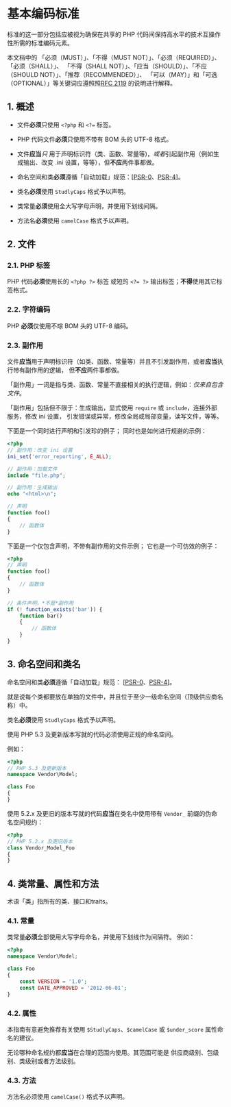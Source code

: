 # 基本编码标准

标准的这一部分包括应被视为确保在共享的 PHP 代码间保持高水平的技术互操作性所需的标准编码元素。

本文档中的 「必须（MUST）」、「不得（MUST NOT）」、「必须（REQUIRED）」、「必须（SHALL）」、
「不得（SHALL NOT）」、「应当（SHOULD）」、「不应（SHOULD NOT）」、「推荐（RECOMMENDED）」、
「可以（MAY）」和「可选（OPTIONAL）」等关键词应遵照照[RFC 2119] 的说明进行解释。

[RFC 2119]: http://www.ietf.org/rfc/rfc2119.txt
[PSR-0]: https://github.com/liuxingwei/fig-standards/blob/master/accepted/PSR-0.md
[PSR-4]: https://github.com/liuxingwei/fig-standards/blob/master/accepted/PSR-4-autoloader.md

## 1. 概述

- 文件**必须**只使用 `<?php` 和 `<?=` 标签。

- PHP 代码文件**必须**只使用不带有 BOM 头的 UTF-8 格式。

- 文件**应当***只* 用于声明标识符（类、函数、常量等)，*或者*引起副作用（例如生成输出、改变
.ini 设置，等等），但**不应**两件事都做。

- 命名空间和类**必须**遵循「自动加载」规范：[[PSR-0]、[PSR-4]]。

- 类名**必须**使用 `StudlyCaps` 格式予以声明。

- 类常量**必须**使用全大写字母声明，并使用下划线间隔。

- 方法名**必须**使用 `camelCase` 格式予以声明。

## 2. 文件

### 2.1. PHP 标签

PHP 代码**必须**使用长的 `<?php ?>` 标签 或短的 `<?= ?>` 输出标签；**不得**使用其它标签格式。

### 2.2. 字符编码

PHP **必须**仅使用不琮 BOM 头的 UTF-8 编码。

### 2.3. 副作用

文件**应当**用于声明标识符（如类、函数、常量等）并且不引发副作用，或者**应当**执行带有副作用的逻辑，
但**不应**两件事都做。

「副作用」一词是指与类、函数、常量不直接相关的执行逻辑，例如：*仅来自包含文件*。

「副作用」包括但不限于：生成输出，显式使用 `require` 或 `include`，连接外部服务，修改 ini 设置，
引发错误或异常，修改全局或局部变量，读写文件，等等。

下面是一个同时进行声明和引发珍的例子；
同时也是如何进行规避的示例：

~~~php
<?php
// 副作用：改变 ini 设置
ini_set('error_reporting', E_ALL);

// 副作用：加载文件
include "file.php";

// 副作用：生成输出
echo "<html>\n";

// 声明
function foo()
{
    // 函数体
}
~~~

下面是一个仅包含声明，不带有副作用的文件示例；
它也是一个可仿效的例子：

~~~php
<?php
// 声明
function foo()
{
    // 函数体
}

// 条件声明，*不是*副作用
if (! function_exists('bar')) {
    function bar()
    {
        // 函数体
    }
}
~~~

## 3. 命名空间和类名

命名空间和类**必须**遵循「自动加载」规范： [[PSR-0]、[PSR-4]]。

就是说每个类都要放在单独的文件中，并且位于至少一级命名空间（顶级供应商名称）中。

类名**必须**使用 `StudlyCaps` 格式予以声明。

使用 PHP 5.3 及更新版本写就的代码必须使用正规的命名空间。

例如：

~~~php
<?php
// PHP 5.3 及更新版本
namespace Vendor\Model;

class Foo
{
}
~~~

使用 5.2.x 及更旧的版本写就的代码**应当**在类名中使用带有 `Vendor_` 前缀的伪命名空间规约：

~~~php
<?php
// PHP 5.2.x 及更旧版本
class Vendor_Model_Foo
{
}
~~~

## 4. 类常量、属性和方法

术语「类」指所有的类、接口和traits。

### 4.1. 常量

类常量**必须**全部使用大写字母命名，并使用下划线作为间隔符。
例如：

~~~php
<?php
namespace Vendor\Model;

class Foo
{
    const VERSION = '1.0';
    const DATE_APPROVED = '2012-06-01';
}
~~~

### 4.2. 属性

本指南有意避免推荐有关使用 `$StudlyCaps`、`$camelCase` 或 `$under_score` 属性命名的建议。

无论哪种命名规约都**应当**在合理的范围内使用。其范围可能是 供应商级别、包级别、类级别或者方法级别。

### 4.3. 方法

方法名必须使用 `camelCase()` 格式予以声明。
